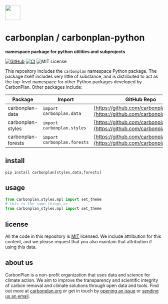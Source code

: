 <img
  src='https://carbonplan-assets.s3.amazonaws.com/monogram/dark-small.png'
  height='48'
/>

# carbonplan / carbonplan-python

**namespace package for python utilities and subprojects**

[![GitHub][github-badge]][github]
[![CI](https://github.com/carbonplan/carbonplan-python/actions/workflows/main.yaml/badge.svg)](https://github.com/carbonplan/carbonplan-python/actions/workflows/main.yaml)
![MIT License][]

[github]: https://github.com/carbonplan/carbonplan-python
[github-badge]: https://badgen.net/badge/-/github?icon=github&label
[mit license]: https://badgen.net/badge/license/MIT/blue

This repository includes the `carbonplan` namespace Python package. The package itself includes very little of substance, and is distributed to act as the top-level namespace for other Python packages developed by CarbonPlan. Other packages include:

| Package            | Import                      | GitHub Repo                                                                    |
| ------------------ | --------------------------- | ------------------------------------------------------------------------------ |
| carbonplan-data    | `import carbonplan.data`    | [https://github.com/carbonplan/data](https://github.com/carbonplan/data)       |
| carbonplan-styles  | `import carbonplan.styles`  | [https://github.com/carbonplan/styles](https://github.com/carbonplan/styles)   |
| carbonplan-forests | `import carbonplan.forests` | [https://github.com/carbonplan/forests](https://github.com/carbonplan/forests) |

## install

```shell
pip install carbonplan[styles,data,forests]
```

## usage

```python
from carbonplan.styles.mpl import set_theme
# this is the same things as
from carbonplan_styles.mpl import set_theme
```

## license

All the code in this repository is [MIT](https://choosealicense.com/licenses/mit/) licensed. We include attribution for this content, and we please request that you also maintain that attribution if using this data.

## about us

CarbonPlan is a non-profit organization that uses data and science for climate action. We aim to improve the transparency and scientific integrity of carbon removal and climate solutions through open data and tools. Find out more at [carbonplan.org](https://carbonplan.org/) or get in touch by [opening an issue](https://github.com/carbonplan/carbonplan-python/issues/new) or [sending us an email](mailto:hello@carbonplan.org).
